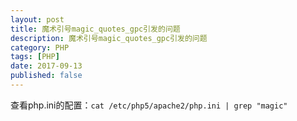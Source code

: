 ```yaml
---
layout: post
title: 魔术引号magic_quotes_gpc引发的问题
description: 魔术引号magic_quotes_gpc引发的问题
category: PHP
tags: [PHP]
date: 2017-09-13
published: false
---
```



查看php.ini的配置：`cat /etc/php5/apache2/php.ini | grep "magic"`


